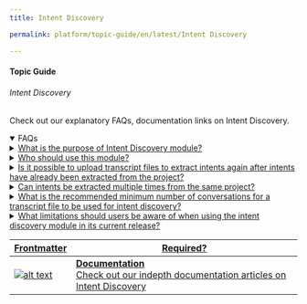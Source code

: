 ```yaml
---
title: Intent Discovery

permalink: platform/topic-guide/en/latest/Intent Discovery

---
```


#### Topic Guide
###### Intent Discovery

 Check out our explanatory FAQs, documentation links on Intent Discovery.

<details open>
  <summary>FAQs
  </summary>
 <a class="nested-accordian-link" target="_blank" href="https://developer.kore.ai/docs/bots/intent-discovery/">

  <details class="nested-details">
 
  <summary>What is the purpose of Intent Discovery module?
  </summary>
The Intent Discovery feature has been engineered to automate the process of identifying popular intents from past customer interactions. This feature streamlines the creation of intents and offers valuable insights for conversational design. Utilizing this module can significantly decrease the time and resources required to develop a virtual assistant, thereby increasing the chances of a successful implementation of conversational AI technology.

  </details>
 </a>

 <a class="nested-accordian-link" target="_blank" href="https://developer.kore.ai/docs/bots/intent-discovery/">

  <details class="nested-details">
 
  <summary>Who should use this module?
  </summary>
The Intent Discovery module is intended for organizations or individuals who are looking to implement a chatbot or virtual assistant and want to automate the process of identifying popular intents from past customer interactions. This feature is also useful for organizations or individuals who have already implemented virtual assistants but are not satisfied with the implementation, and are looking to improve it by identifying the most frequently occurring intents and providing valuable insights for conversational design.
  </details>
 </a>

<a class="nested-accordian-link" target="_blank" href="https://developer.kore.ai/docs/bots/intent-discovery/">

  <details class="nested-details">
 
  <summary>Is it possible to upload transcript files to extract intents again after intents have already been extracted from the project?

  </summary>
Once intents have been extracted from a project, it is not possible to re-extract them by uploading new transcript files.
  </details>
 </a>
 
 <a class="nested-accordian-link" target="_blank" href="https://developer.kore.ai/docs/bots/intent-discovery/">

  <details class="nested-details">
 
  <summary>Can intents be extracted multiple times from the same project?

  </summary>
No, once intents are extracted from a project, you cannot re-extract the intents.
  </details>
 </a>
 
 <a class="nested-accordian-link" target="_blank" href="https://developer.kore.ai/docs/bots/intent-discovery/">

  <details class="nested-details">
 
  <summary>What is the recommended minimum number of conversations for a transcript file to be used for intent discovery?

  </summary>
There is no specific number of conversations required for a transcript file to be used for intent discovery, but the file size should not exceed 1 MB.
  </details>
 </a>
 
 <a class="nested-accordian-link" target="_blank" href="https://developer.kore.ai/docs/bots/intent-discovery/">

  <details class="nested-details">
 
  <summary>What limitations should users be aware of when using the intent discovery module in its current release?

  </summary>
   The intent discovery module is currently in its beta version, there are a few limitations users should be aware of:
   
   - The maximum number of projects per bot is limited to 2.
   - The maximum size of a transcript file that can be uploaded is 1 MB.
   - Only 5 transcript files can be uploaded per project.
   - The current release does not support tags and entities.
   - Currently only available for English Language.

  </details>
 </a>


 <a class="doc-link" target="_blank" href="https://developer.kore.ai/docs/bots/intent-discovery/">
 

| Frontmatter | Required? |
|-------------|-------------|
| ![alt text](images/docIcon.svg "Title") | **Documentation**  <br /> Check out our indepth documentation articles on Intent Discovery | 


</a>

